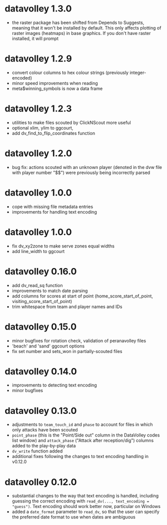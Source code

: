 datavolley 1.3.0
================
- the raster package has been shifted from Depends to Suggests, meaning that it won't be installed by default. This only affects plotting of raster images (heatmaps) in base graphics. If you don't have raster installed, it will prompt

datavolley 1.2.9
=================
- convert colour columns to hex colour strings (previously integer-encoded)
- minor speed improvements when reading
- meta$winning_symbols is now a data frame

datavolley 1.2.3
=================
- utilities to make files scouted by ClickNScout more useful
- optional xlim, ylim to ggcourt,
- add dv_find_to_flip_coordinates function

datavolley 1.2.0
=================
- bug fix: actions scouted with an unknown player (denoted in the dvw file with player number "$$") were previously being incorrectly parsed

datavolley 1.0.0
=================
- cope with missing file metadata entries
- improvements for handling text encoding

datavolley 1.0.0
=================
- fix dv_xy2zone to make serve zones equal widths
- add line_width to ggcourt

datavolley 0.16.0
=================
- add dv_read_sq function
- improvements to match date parsing
- add columns for scores at start of point (home_score_start_of_point, visiting_score_start_of_point)
- trim whitespace from team and player names and IDs

datavolley 0.15.0
=================
- minor bugfixes for rotation check, validation of peranavolley files
- 'beach' and 'sand' ggcourt options
- fix set number and sets_won in partially-scouted files

datavolley 0.14.0
=================
- improvements to detecting text encoding
- minor bugfixes

datavolley 0.13.0
=================
- adjustments to `team_touch_id` and `phase` to account for files in which only attacks have been scouted
- `point_phase` (this is the "Point/Side out" column in the DataVolley codes list window) and `attack_phase` ("Attack after reception/dig") columns added to the play-by-play data
- `dv_write` function added
- additional fixes following the changes to text encoding handling in v0.12.0

datavolley 0.12.0
=================
- substantial changes to the way that text encoding is handled, including guessing the correct encoding with `read_dv(..., text_encoding = "guess")`. Text encoding should work better now, particular on Windows
- added a `date_format` parameter to `read_dv`, so that the user can specify the preferred date format to use when dates are ambiguous


